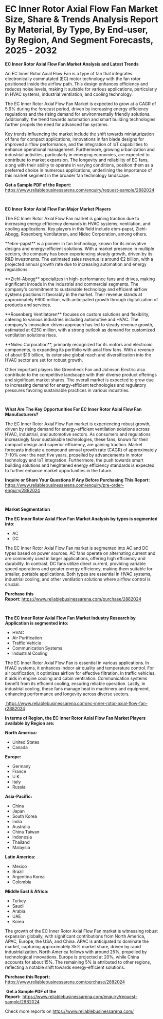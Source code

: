 <p><h1>EC Inner Rotor Axial Flow Fan Market Size, Share & Trends Analysis Report By Material, By Type, By End-user, By Region, And Segment Forecasts, 2025 - 2032</h1></p><p><strong>EC Inner Rotor Axial Flow Fan Market Analysis and Latest Trends</strong></p>
<p><p>An EC Inner Rotor Axial Flow Fan is a type of fan that integrates electronically commutated (EC) motor technology with the fan rotor positioned inside the airflow path. This design enhances efficiency and reduces noise levels, making it suitable for various applications, particularly in HVAC systems, industrial ventilation, and cooling technology.</p><p>The EC Inner Rotor Axial Flow Fan Market is expected to grow at a CAGR of 5.9% during the forecast period, driven by increasing energy efficiency regulations and the rising demand for environmentally friendly solutions. Additionally, the trend towards automation and smart building technologies further propels the need for advanced fan systems. </p><p>Key trends influencing the market include the shift towards miniaturization of fans for compact applications, innovations in fan blade designs for improved airflow performance, and the integration of IoT capabilities to enhance operational management. Furthermore, growing urbanization and industrial activities, particularly in emerging economies, are expected to contribute to market expansion. The longevity and reliability of EC fans, along with their ability to operate in varying conditions, position them as a preferred choice in numerous applications, underlining the importance of this market segment in the broader fan technology landscape.</p></p>
<p><strong>Get a Sample PDF of the Report:&nbsp;</strong> <a href="https://www.reliablebusinessarena.com/enquiry/request-sample/2882024?utm_campaign=3013&utm_medium=2&utm_source=Github&utm_content=ia&utm_term=12032025&utm_id=ec-inner-rotor-axial-flow-fan">https://www.reliablebusinessarena.com/enquiry/request-sample/2882024</a></p>
<p>&nbsp;</p>
<p><strong>EC Inner Rotor Axial Flow Fan Major Market Players</strong></p>
<p><p>The EC Inner Rotor Axial Flow Fan market is gaining traction due to increasing energy efficiency demands in HVAC systems, ventilation, and cooling applications. Key players in this field include ebm-papst, Ziehl-Abegg, Rosenberg Ventilatoren, and Nidec Corporation, among others.</p><p>**ebm-papst** is a pioneer in fan technology, known for its innovative designs and energy-efficient solutions. With a market presence in multiple sectors, the company has been experiencing steady growth, driven by its R&D investments. The estimated sales revenue is around €2 billion, with a projected annual growth rate due to increasing automation and energy regulations.</p><p>**Ziehl-Abegg** specializes in high-performance fans and drives, making significant inroads in the industrial and commercial segments. The company's commitment to sustainable technology and efficient airflow systems positions it favorably in the market. Their revenue stands at approximately €600 million, with anticipated growth through digitalization of products and services.</p><p>**Rosenberg Ventilatoren** focuses on custom solutions and flexibility, catering to various industries including automotive and HVAC. The company's innovation-driven approach has led to steady revenue growth, estimated at €250 million, with a strong outlook as demand for customized ventilation solutions rises.</p><p>**Nidec Corporation**, primarily recognized for its motors and electronic components, is expanding its portfolio with axial flow fans. With a revenue of about $16 billion, its extensive global reach and diversification into the HVAC sector are set for robust growth.</p><p>Other important players like Greenheck Fan and Johnson Electric also contribute to the competitive landscape with their diverse product offerings and significant market shares. The overall market is expected to grow due to increasing demand for energy-efficient technologies and regulatory pressures favoring sustainable practices in various industries.</p></p>
<p>&nbsp;</p>
<p><strong>What Are The Key Opportunities For EC Inner Rotor Axial Flow Fan Manufacturers?</strong></p>
<p><p>The EC Inner Rotor Axial Flow Fan market is experiencing robust growth, driven by rising demand for energy-efficient ventilation solutions across HVAC, industrial, and automotive sectors. As consumers and regulations increasingly favor sustainable technologies, these fans, known for their compact design and superior efficiency, are gaining traction. Market forecasts indicate a compound annual growth rate (CAGR) of approximately 7-10% over the next five years, propelled by advancements in motor technology and IoT integration. Furthermore, the push towards smart building solutions and heightened energy efficiency standards is expected to further enhance market opportunities in the future.</p></p>
<p><strong>Inquire or Share Your Questions If Any Before Purchasing This Report:</strong> <a href="https://www.reliablebusinessarena.com/enquiry/pre-order-enquiry/2882024?utm_campaign=3013&utm_medium=2&utm_source=Github&utm_content=ia&utm_term=12032025&utm_id=ec-inner-rotor-axial-flow-fan">https://www.reliablebusinessarena.com/enquiry/pre-order-enquiry/2882024</a></p>
<p>&nbsp;</p>
<p><strong>Market Segmentation</strong></p>
<p><strong>The EC Inner Rotor Axial Flow Fan Market Analysis by types is segmented into:</strong></p>
<p><ul><li>AC</li><li>DC</li></ul></p>
<p><p>The EC Inner Rotor Axial Flow Fan market is segmented into AC and DC types based on power sources. AC fans operate on alternating current and are commonly used in larger applications, offering high efficiency and durability. In contrast, DC fans utilize direct current, providing variable speed operations and greater energy efficiency, making them suitable for smaller, portable applications. Both types are essential in HVAC systems, industrial cooling, and other ventilation solutions where airflow control is crucial.</p></p>
<p><strong>Purchase this Report:&nbsp;</strong><a href="https://www.reliablebusinessarena.com/purchase/2882024?utm_campaign=3013&utm_medium=2&utm_source=Github&utm_content=ia&utm_term=12032025&utm_id=ec-inner-rotor-axial-flow-fan">https://www.reliablebusinessarena.com/purchase/2882024</a></p>
<p>&nbsp;</p>
<p><strong>The EC Inner Rotor Axial Flow Fan Market Industry Research by Application is segmented into:</strong></p>
<p><ul><li>HVAC</li><li>Air Purification</li><li>Traffic Vehicle</li><li>Communication Systems</li><li>Industrial Cooling</li></ul></p>
<p><p>The EC Inner Rotor Axial Flow Fan is essential in various applications. In HVAC systems, it enhances indoor air quality and temperature control. For air purification, it optimizes airflow for effective filtration. In traffic vehicles, it aids in engine cooling and cabin ventilation. Communication systems benefit from its efficient cooling, ensuring reliable operation. Lastly, in industrial cooling, these fans manage heat in machinery and equipment, enhancing performance and longevity across diverse sectors.</p></p>
<p><a href="https://www.reliablebusinessarena.com/ec-inner-rotor-axial-flow-fan-r2882024?utm_campaign=3013&utm_medium=2&utm_source=Github&utm_content=ia&utm_term=12032025&utm_id=ec-inner-rotor-axial-flow-fan">&nbsp;https://www.reliablebusinessarena.com/ec-inner-rotor-axial-flow-fan-r2882024</a></p>
<p><strong>In terms of Region, the EC Inner Rotor Axial Flow Fan Market Players available by Region are:</strong></p>
<p>
    <p> <strong> North America: </strong>
        <ul>
            <li>United States</li>
            <li>Canada</li>
        </ul>
        </p> 
    <p> <strong> Europe: </strong>
        <ul>
            <li>Germany</li>
            <li>France</li>
            <li>U.K.</li>
            <li>Italy</li>
            <li>Russia</li>
        </ul>
        </p> 
    <p> <strong> Asia-Pacific: </strong>
        <ul>
            <li>China</li>
            <li>Japan</li>
            <li>South Korea</li>
            <li>India</li>
            <li>Australia</li>
            <li>China Taiwan</li>
            <li>Indonesia</li>
            <li>Thailand</li>
            <li>Malaysia</li>
        </ul>
        </p> 
    <p> <strong> Latin America: </strong>
        <ul>
            <li>Mexico</li>
            <li>Brazil</li>
            <li>Argentina Korea</li>
            <li>Colombia</li>
        </ul>
        </p> 
    <p> <strong> Middle East & Africa: </strong>
        <ul>
            <li>Turkey</li>
            <li>Saudi</li>
            <li>Arabia</li>
            <li>UAE</li>
            <li>Korea</li>
        </ul>
    </p>
    </p>
<p><p>The growth of the EC Inner Rotor Axial Flow Fan market is witnessing robust expansion globally, with significant contributions from North America, APAC, Europe, the USA, and China. APAC is anticipated to dominate the market, capturing approximately 35% market share, driven by rapid industrialization. North America follows with around 25%, propelled by technological innovations. Europe is projected at 20%, while China accounts for about 15%. The remaining 5% is attributed to other regions, reflecting a notable shift towards energy-efficient solutions.</p></p>
<p><strong>Purchase this Report: </strong><a href="https://www.reliablebusinessarena.com/purchase/2882024?utm_campaign=3013&utm_medium=2&utm_source=Github&utm_content=ia&utm_term=12032025&utm_id=ec-inner-rotor-axial-flow-fan">https://www.reliablebusinessarena.com/purchase/2882024</a></p>
<p>&nbsp;<strong>Get a Sample PDF of the Report:&nbsp;&nbsp;</strong><a href="https://www.reliablebusinessarena.com/enquiry/request-sample/2882024?utm_campaign=3013&utm_medium=2&utm_source=Github&utm_content=ia&utm_term=12032025&utm_id=ec-inner-rotor-axial-flow-fan">https://www.reliablebusinessarena.com/enquiry/request-sample/2882024</a></p>
<p><strong></strong></p>
<p>Check more reports on <a href="https://www.reliablebusinessarena.com/?utm_campaign=3013&utm_medium=2&utm_source=Github&utm_content=ia&utm_term=12032025&utm_id=ec-inner-rotor-axial-flow-fan">https://www.reliablebusinessarena.com/</a></p>